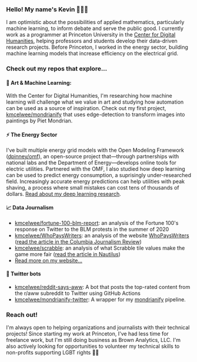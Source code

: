### Hello! My name's Kevin 👨🏻‍💻 

I am optimistic about the possibilities of applied mathematics, particularly machine learning, to inform debate and serve the public good. I currently work as a programmer at Princeton University in the [Center for Digital Humanities](https://github.com/Princeton-CDH/), helping professors and students develop their data-driven research projects. Before Princeton, I worked in the energy sector, building machine learning models that increase efficiency on the electrical grid.

### Check out my repos that explore...

#### 🎨 Art & Machine Learning:

With the Center for Digital Humanities, I'm researching how machine learning will challenge what we value in art and studying how automation can be used as a source of inspiration. Check out my first project, [kmcelwee/mondrianify](https://github.com/kmcelwee/mondrianify) that uses edge-detection to transform images into paintings by Piet Mondrian.

#### ⚡ The Energy Sector

I've built multiple energy grid models with the Open Modeling Framework ([dpinney/omf](https://github.com/dpinney/omf)), an open-source project that—through partnerships with national labs and the Department of Energy—develops online tools for electric utilities. Partnered with the OMF, I also studied how deep learning can be used to predict energy consumption, a suprisingly under-researched field. Increasingly accurate energy predictions can help utilities with peak shaving, a process where small mistakes can cost tens of thousands of dollars. [Read about my deep learning research](https://www.brownanalytics.com/energy_forecasting/).

#### 📈 Data Journalism

- [kmcelwee/fortune-100-blm-report](https://kmcelwee.github.io/fortune-100-blm-report/site/): an analysis of the Fortune 100's response on Twitter to the BLM protests in the summer of 2020
- [kmcelwee/WhoPaysWriters](https://github.com/kmcelwee/WhoPaysWriters): an analysis of the website [WhoPaysWriters](http://whopayswriters.com/#/results) ([read the article in the Columbia Journalism Review](https://www.cjr.org/business_of_news/where-to-pitch-data-who-pays-writers.php))
- [kmcelwee/scrabble](https://github.com/kmcelwee/scrabble): an analysis of what Scrabble tile values make the game more fair ([read the article in Nautilus](http://nautil.us/issue/67/reboot/does-scrabble-need-to-be-fixed))
- [Read more on my website...](https://www.brownanalytics.com/)

#### 🤖 Twitter bots

- [kmcelwee/reddit-says-aww](https://github.com/kmcelwee/reddit-says-aww): A bot that posts the top-rated content from the r/aww subreddit to Twitter using GitHub Actions
- [kmcelwee/mondrianify-twitter](https://github.com/kmcelwee/mondrianify-twitter): A wrapper for my [mondrianify](https://github.com/kmcelwee/mondrianify) pipeline.

### Reach out!

I'm always open to helping organizations and journalists with their technical projects! Since starting my work at Princeton, I've had less time for freelance work, but I'm still doing business as Brown Analytics, LLC. I'm also actively looking for opportunities to volunteer my technical skills to non-profits supporting LGBT rights 🏳️‍🌈 
